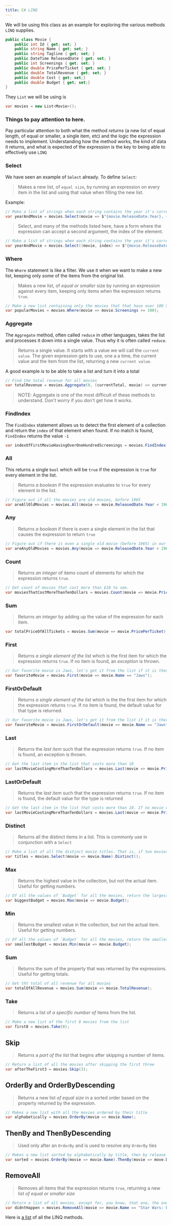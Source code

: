 ```yaml
---
title: C# LINQ
---
```


We will be using this class as an example for exploring the various methods
`LINQ` supplies.

```csharp
public class Movie {
    public int Id { get; set; }
    public string Name { get; set; }
    public string Tagline { get; set; }
    public DateTime ReleasedDate { get; set; }
    public int Screenings { get; set; }
    public double PricePerTicket { get; set; }
    public double TotalRevenue { get; set; }
    public double Cost { get; set;}
    public double Budget { get; set;}
}
```

They `List` we will be using is

```csharp
var movies = new List<Movie>();
```

### Things to pay attention to here.

Pay particular attention to both what the method _returns_ (a new list of equal
length, of equal or smaller, a single item, etc) and the logic the expression
needs to implement. Understanding how the method works, the kind of data it
returns, and what is expected of the expression is the key to being able to
effectively use `LINQ`

### Select

We have seen an example of `Select` already. To define `Select`:

> Makes a new list, of `equal size`, by running an expression on every item in
> the list and using that value when filling the new list.

Example:

```csharp
// Make a list of strings when each string contains the year it's corresponding Movie was released, a comma, and the title of the Movie.
var yearAndMovie = movies.Select(movie => $"{movie.ReleaseDate.Year}, {movie.Name} ");
```

> Select, and many of the methods listed here, have a form where the expression
> can accept a second argument, the index of the element.

```csharp
// Make a list of strings when each string contains the year it's corresponding Movie was released, a comma, the title of the Movie, and the index in the original list.
var yearAndMovie = movies.Select((movie, index) => $"{movie.ReleaseDate.Year}, {movie.Name}, at index {index} ");
```

### Where

The `Where` statement is like a filter. We use it when we want to make a new
list, keeping only _some_ of the items from the original list.

> Makes a new list, of _equal or smaller_ size by running an expression against
> every item, keeping only items when the expression returns `true`.

```csharp
// Make a new list containing only the movies that that have over 100 Screenings
var popularMovies = movies.Where(movie => movie.Screenings >= 100);
```

### Aggregate

The `Aggregate` method, often called `reduce` in other languages, takes the list
and processes it down into a single value. Thus why it is often called `reduce`.

> Returns a single value. It starts with a value we will call the
> `current value`. The given expression gets to use, one a a time, the current
> value and the item from the list, returning a new `current value`.

A good example is to be able to take a list and turn it into a total

```csharp
// Find the total revenue for all movies
var totalRevenue = movies.Aggregate(0, (currentTotal, movie) => currentTotal + movie.TotalRevenue);
```

> NOTE: Aggregate is one of the most difficult of these methods to understand.
> Don't worry if you don't get how it works.

### FindIndex

The `FindIndex` statement allows us to detect the first element of a collection
and return the `index` of that element when found. If no match is found,
`FindIndex` returns the value `-1`

```csharp
var indexOfFirstMovieHavingOverOneHundredScreenings = movies.FindIndex(movie => movie.Screenings >= 100);
```

### All

This returns a single `bool` which will be `true` if the expression is `true`
for every element in the list.

> Returns _a boolean_ if the expression evaluates to `true` for every element in
> the list.

```csharp
// Figure out if all the movies are old movies, before 1965
var areAllOldMovies = movies.All(movie => movie.ReleasedDate.Year < 1965);
```

### Any

> Returns _a boolean_ if there is even a single element in the list that causes
> the expression to return `true`

```csharp
// Figure out if there is even a single old movie (before 1965) in our list
var areAnyOldMovies = movies.Any(movie => movie.ReleasedDate.Year < 1965);
```

### Count

> Returns _an integer_ of items count of elements for which the expression
> returns `true`.

```csharp
// Get count of movies that cost more than $10 to see.
var moviesThatCostMoreThanTenDollars = movies.Count(movie => movie.PricePerTicket > 10);
```

### Sum

> Returns _an integer_ by adding up the value of the expression for each item.

```csharp
var totalPriceOfAllTickets = movies.Sum(movie => movie.PricePerTicket);
```

### First

> Returns _a single element of the list_ which is the first item for which the
> expression returns `true`. If no item is found, an _exception_ is thrown.

```csharp
// Our favorite movie is Jaws, let's get it from the list if it is there. If it isn't we'll get an exception/error
var favoriteMovie = movies.First(movie => movie.Name == "Jaws");
```

### FirstOrDefault

> Returns _a single element of the list_ which is the the first item for which
> the expression returns `true`. If no item is found, the default value for that
> type is returned.

```csharp
// Our favorite movie is Jaws, let's get it from the list if it is there. If it isn't we'll get a value of `null` for `favoriteMovie`
var favoriteMovie = movies.FirstOrDefault(movie => movie.Name == "Jaws");
```

### Last

> Returns the _last item_ such that the expression returns `true`. If no item is
> found, an exception is thrown.

```csharp
// Get the last item in the list that costs more than 10
var lastMovieCostingMoreThanTenDollars = movies.Last(movie => movie.PricePerTicket > 10);
```

### LastOrDefault

> Returns the _last item_ such that the expression returns `true`. If no item is
> found, the default value for the type is returned

```csharp
// Get the last item in the list that costs more than 10. If no movie costs more than 10, then `lastMovieCostingMoreThanTenDollars` will be `null`
var lastMovieCostingMoreThanTenDollars = movies.Last(movie => movie.PricePerTicket > 10);
```

### Distinct

> Returns all the distinct items in a list. This is commonly use in conjunction
> with a `Select`

```csharp
// Make a list of all the distinct movie titles. That is, if two movies have the same title, the title only appears once.
var titles = movies.Select(movie => movie.Name).Distinct();
```

### Max

> Returns the highest value in the collection, but not the actual item. Useful
> for getting numbers.

```csharp
// Of all the values of `Budget` for all the movies, return the largest one.
var biggestBudget = movies.Max(movie => movie.Budget);
```

### Min

> Returns the smallest value in the collection, but not the actual item. Useful
> for getting numbers.

```csharp
// Of all the values of `Budget` for all the movies, return the smallest one.
var smallestBudget = movies.Min(movie => movie.Budget);
```

### Sum

> Returns the sum of the property that was returned by the expressions. Useful
> for getting totals.

```csharp
// Get tht total of all revenue for all movies
var totalOfAllRevenue = movies.Sum(movie => movie.TotalRevenue);
```

### Take

> Returns a list of _a specific number of_ items from the list.

```csharp
// Make a new list of the first 8 movies from the list
var first8 = movies.Take(8);
```

## Skip

> Returns a _part of the list_ that begins after skipping a number of items.

```csharp
// Return a list of all the movies after skipping the first three
var afterTheFirst3 = movies.Skip(3);
```

## OrderBy and OrderByDescending

> Returns a new list _of equal size_ in a sorted order based on the property
> returned by the expression.

```csharp
// Makes a new list with all the movies ordered by their title
var alphabetically = movies.OrderBy(movie => movie.Name);
```

## ThenBy and ThenByDescending

> Used only after an `OrderBy` and is used to resolve any `OrderBy` ties

```csharp
// Makes a new list sorted by alphabetically by title, then by release year if they have the same Title
var sorted = movies.OrderBy(movie => movie.Name).ThenBy(movie => move.DateReleased);
```

## RemoveAll

> Removes all items that the expression returns `true`, returning a new list _of
> equal or smaller size_

```csharp
// Return a list of all movies, except for, you know, that one, the one with the title we don't speak of.
var didntHappen = movies.RemoveAll(movie => movie.Name == "Star Wars: Episode I – The Phantom Menace");
```

Here is
[a list](https://docs.microsoft.com/en-us/dotnet/api/system.linq.enumerable?view=netcore-3.1)
of all the LINQ methods.
